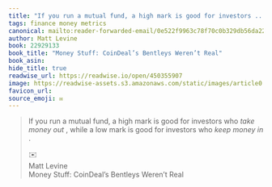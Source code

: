 ```yaml
---
title: "If you run a mutual fund, a high mark is good for investors ..."
tags: finance money metrics
canonical: mailto:reader-forwarded-email/0e522f9963c78f70c0b329db56da22c2
author: Matt Levine
book: 22929133
book_title: "Money Stuff: CoinDeal’s Bentleys Weren’t Real"
book_asin: 
hide_title: true
readwise_url: https://readwise.io/open/450355907
image: https://readwise-assets.s3.amazonaws.com/static/images/article0.00998d930354.png
favicon_url: 
source_emoji: ✉️
---
```


> If you run a mutual fund, a high mark is good for investors who *take money out* , while a low mark is good for investors who *keep money in* .
> <div class="quoteback-footer"><div class="quoteback-avatar"><span class="mini-emoji"> ✉️</span></div><div class="quoteback-metadata"><div class="metadata-inner"><span style="display:none">FROM:</span><div aria-label="Matt Levine" class="quoteback-author"> Matt Levine</div><div aria-label="Money Stuff: CoinDeal’s Bentleys Weren’t Real" class="quoteback-title"> Money Stuff: CoinDeal’s Bentleys Weren’t Real</div></div></div></div>